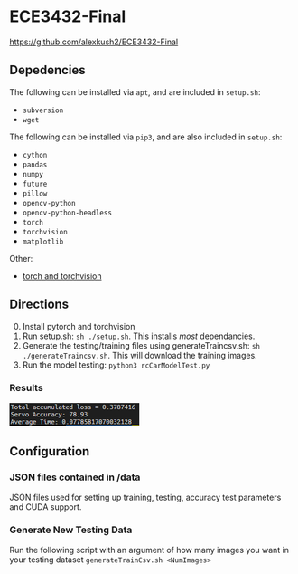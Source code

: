# ECE3432-Final
https://github.com/alexkush2/ECE3432-Final

## Depedencies

The following can be installed via `apt`, and are included in `setup.sh`:
- `subversion`
- `wget`

The following can be installed via `pip3`, and are also included in `setup.sh`:
- `cython`
- `pandas`
- `numpy`
- `future`
- `pillow`
- `opencv-python`
- `opencv-python-headless`
- `torch`
- `torchvision`
- `matplotlib`

Other:
- [torch and torchvision](https://pytorch.org/get-started/locally/)

## Directions
0. Install pytorch and torchvision
1. Run setup.sh: `sh ./setup.sh`. This installs *most* dependancies.
2. Generate the testing/training files using generateTraincsv.sh: `sh ./generateTraincsv.sh`. This will download the training images.
3. Run the model testing: `python3 rcCarModelTest.py`

### Results
![Test Results](snip.PNG)

## Configuration

### JSON files contained in /data
JSON files used for setting up training, testing, accuracy test parameters and CUDA support.

### Generate New Testing Data
Run the following script with an argument of how many images you want in your testing dataset
`generateTrainCsv.sh <NumImages>`
